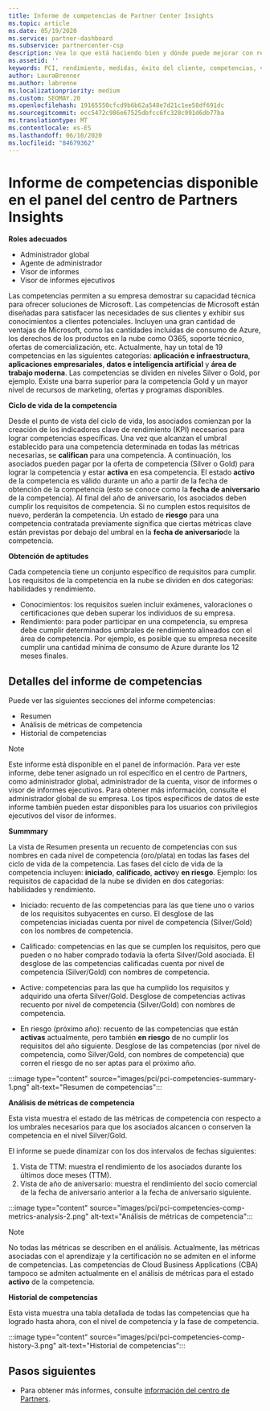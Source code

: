 ```yaml
---
title: Informe de competencias de Partner Center Insights
ms.topic: article
ms.date: 05/19/2020
ms.service: partner-dashboard
ms.subservice: partnercenter-csp
description: Vea lo que está haciendo bien y dónde puede mejorar con respecto a las competencias, los niveles de competencia y las ofertas de Microsoft para ayudarle a ofrecer soluciones de Microsoft.
ms.assetid: ''
keywords: PCI, rendimiento, medidas, éxito del cliente, competencias, ventajas, análisis, informe
author: LauraBrenner
ms.author: labrenne
ms.localizationpriority: medium
ms.custom: SEOMAY.20
ms.openlocfilehash: 19165550cfcd9b6b62a548e7d21c1ee58df691dc
ms.sourcegitcommit: ecc5472c986e67525dbfcc6fc328c991d6db77ba
ms.translationtype: MT
ms.contentlocale: es-ES
ms.lasthandoff: 06/10/2020
ms.locfileid: "84679362"
---
```

# <a name="competencies-report-available-from-the-partner-center-insights-dashboard"></a>Informe de competencias disponible en el panel del centro de Partners Insights

**Roles adecuados**
- Administrador global
- Agente de administrador
- Visor de informes
- Visor de informes ejecutivos

Las competencias permiten a su empresa demostrar su capacidad técnica para ofrecer soluciones de Microsoft. Las competencias de Microsoft están diseñadas para satisfacer las necesidades de sus clientes y exhibir sus conocimientos a clientes potenciales. Incluyen una gran cantidad de ventajas de Microsoft, como las cantidades incluidas de consumo de Azure, los derechos de los productos en la nube como O365, soporte técnico, ofertas de comercialización, etc. Actualmente, hay un total de 19 competencias en las siguientes categorías: **aplicación e infraestructura**, **aplicaciones empresariales**, **datos e inteligencia artificial** y **área de trabajo moderna**. Las competencias se dividen en niveles Silver o Gold, por ejemplo. Existe una barra superior para la competencia Gold y un mayor nivel de recursos de marketing, ofertas y programas disponibles.  

**Ciclo de vida de la competencia**

Desde el punto de vista del ciclo de vida, los asociados comienzan por la creación de los indicadores clave de rendimiento (KPI) necesarios para lograr competencias específicas. Una vez que alcanzan el umbral establecido para una competencia determinada en todas las métricas necesarias, se **califican** para una competencia. A continuación, los asociados pueden pagar por la oferta de competencia (Silver o Gold) para lograr la competencia y estar **activa** en esa competencia. El estado **activo** de la competencia es válido durante un año a partir de la fecha de obtención de la competencia (esto se conoce como la **fecha de aniversario** de la competencia). Al final del año de aniversario, los asociados deben cumplir los requisitos de competencia. Si no cumplen estos requisitos de nuevo, perderán la competencia. Un estado de **riesgo** para una competencia contratada previamente significa que ciertas métricas clave están previstas por debajo del umbral en la **fecha de aniversario**de la competencia.

**Obtención de aptitudes**

Cada competencia tiene un conjunto específico de requisitos para cumplir. Los requisitos de la competencia en la nube se dividen en dos categorías: habilidades y rendimiento.

- Conocimientos: los requisitos suelen incluir exámenes, valoraciones o certificaciones que deben superar los individuos de su empresa.
- Rendimiento: para poder participar en una competencia, su empresa debe cumplir determinados umbrales de rendimiento alineados con el área de competencia. Por ejemplo, es posible que su empresa necesite cumplir una cantidad mínima de consumo de Azure durante los 12 meses finales.

## <a name="competencies-report-details"></a>Detalles del informe de competencias

Puede ver las siguientes secciones del informe competencias:

- Resumen
- Análisis de métricas de competencia
- Historial de competencias

 > [!NOTE]
 > Este informe está disponible en el panel de información. Para ver este informe, debe tener asignado un rol específico en el centro de Partners, como administrador global, administrador de la cuenta, visor de informes o visor de informes ejecutivos. Para obtener más información, consulte el administrador global de su empresa. Los tipos específicos de datos de este informe también pueden estar disponibles para los usuarios con privilegios ejecutivos del visor de informes.

**Summmary**

La vista de Resumen presenta un recuento de competencias con sus nombres en cada nivel de competencia (oro/plata) en todas las fases del ciclo de vida de la competencia. Las fases del ciclo de vida de la competencia incluyen: **iniciado**, **calificado**, **activo**y **en riesgo**. Ejemplo: los requisitos de capacidad de la nube se dividen en dos categorías: habilidades y rendimiento.

- Iniciado: recuento de las competencias para las que tiene uno o varios de los requisitos subyacentes en curso.
El desglose de las competencias iniciadas cuenta por nivel de competencia (Silver/Gold) con los nombres de competencia.

- Calificado: competencias en las que se cumplen los requisitos, pero que pueden o no haber comprado todavía la oferta Silver/Gold asociada. El desglose de las competencias calificadas cuenta por nivel de competencia (Silver/Gold) con nombres de competencia.

- Active: competencias para las que ha cumplido los requisitos y adquirido una oferta Silver/Gold. Desglose de competencias activas recuento por nivel de competencia (Silver/Gold) con nombres de competencia.

- En riesgo (próximo año): recuento de las competencias que están **activas** actualmente, pero también **en riesgo** de no cumplir los requisitos del año siguiente.
Desglose de las competencias (por nivel de competencia, como Silver/Gold, con nombres de competencia) que corren el riesgo de no ser aptas para el próximo año.

:::image type="content" source="images/pci/pci-competencies-summary-1.png" alt-text="Resumen de competencias":::

**Análisis de métricas de competencia**

Esta vista muestra el estado de las métricas de competencia con respecto a los umbrales necesarios para que los asociados alcancen o conserven la competencia en el nivel Silver/Gold. 

El informe se puede dinamizar con los dos intervalos de fechas siguientes:

1. Vista de TTM: muestra el rendimiento de los asociados durante los últimos doce meses (TTM).
2. Vista de año de aniversario: muestra el rendimiento del socio comercial de la fecha de aniversario anterior a la fecha de aniversario siguiente.

:::image type="content" source="images/pci/pci-competencies-comp-metrics-analysis-2.png" alt-text="Análisis de métricas de competencia":::

> [!NOTE]
 > No todas las métricas se describen en el análisis. Actualmente, las métricas asociadas con el aprendizaje y la certificación no se admiten en el informe de competencias. Las competencias de Cloud Business Applications (CBA) tampoco se admiten actualmente en el análisis de métricas para el estado **activo** de la competencia.

**Historial de competencias**

Esta vista muestra una tabla detallada de todas las competencias que ha logrado hasta ahora, con el nivel de competencia y la fase de competencia.

:::image type="content" source="images/pci/pci-competencies-comp-history-3.png" alt-text="Historial de competencias":::

## <a name="next-steps"></a>Pasos siguientes

- Para obtener más informes, consulte [información del centro de Partners](partner-center-insights.md).
